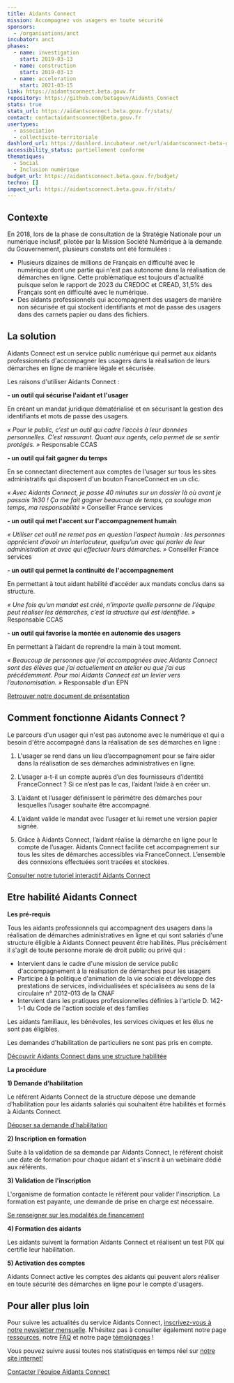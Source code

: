 ```yaml
---
title: Aidants Connect
mission: Accompagnez vos usagers en toute sécurité
sponsors:
  - /organisations/anct
incubator: anct
phases:
  - name: investigation
    start: 2019-03-13
  - name: construction
    start: 2019-03-13
  - name: acceleration
    start: 2021-03-15
link: https://aidantsconnect.beta.gouv.fr
repository: https://github.com/betagouv/Aidants_Connect
stats: true
stats_url: https://aidantsconnect.beta.gouv.fr/stats/
contact: contactaidantsconnect@beta.gouv.fr
usertypes:
  - association
  - collectivite-territoriale
dashlord_url: https://dashlord.incubateur.net/url/aidantsconnect-beta-gouv-fr/
accessibility_status: partiellement conforme
thematiques:
  - Social
  - Inclusion numérique
budget_url: https://aidantsconnect.beta.gouv.fr/budget/
techno: []
impact_url: https://aidantsconnect.beta.gouv.fr/stats/
---
```

## Contexte

En 2018, lors de la phase de consultation de la Stratégie Nationale pour un numérique inclusif, pilotée par la Mission Société Numérique à la demande du Gouvernement, plusieurs constats ont été formulées : 
- Plusieurs dizaines de millions de Français en difficulté avec le numérique dont une partie qui n'est pas autonome dans la réalisation de démarches en ligne. 
Cette problématique est toujours d'actualité puisque selon le rapport de 2023 du CREDOC et CREAD, 31,5% des Français sont en difficulté avec le numérique.
- Des aidants professionnels qui accompagnent des usagers de manière non sécurisée et qui stockent identifiants et mot de passe des usagers dans des carnets papier ou dans des fichiers.

## La solution 

Aidants Connect est un service public numérique qui permet aux aidants professionnels d'accompagner les usagers dans la réalisation de leurs démarches en ligne de manière légale et sécurisée.

Les raisons d'utiliser Aidants Connect : 

**- un outil qui sécurise l'aidant et l'usager**

En créant un mandat juridique dématérialisé et en sécurisant la gestion des identifiants et mots de passe des usagers.

*« Pour le public, c’est un outil qui cadre l’accès à leur données personnelles. C’est rassurant. Quant aux agents, cela permet de se sentir protégés. »* Responsable CCAS

**- un outil qui fait gagner du temps**

En se connectant directement aux comptes de l'usager sur tous les sites administratifs qui disposent d'un bouton FranceConnect en un clic.

*« Avec Aidants Connect, je passe 40 minutes sur un dossier là où avant je passais 1h30 ! Ça me fait gagner beaucoup de temps, ça soulage mon temps, ma responsabilité »* Conseiller France services

**- un outil qui met l'accent sur l'accompagnement humain**

*« Utiliser cet outil ne remet pas en question l’aspect humain : les personnes apprécient d’avoir un interlocuteur, quelqu’un avec qui parler de leur administration et avec qui effectuer leurs démarches. »* Conseiller France services 

**- un outil qui permet la continuité de l'accompagnement**

En permettant à tout aidant habilité d’accéder aux mandats conclus dans sa structure. 

*« Une fois qu’un mandat est créé, n’importe quelle personne de l’équipe peut réaliser les démarches, c’est la structure qui est identifiée. »* Responsable CCAS

**- un outil qui favorise la montée en autonomie des usagers**

En permettant à l’aidant de reprendre la main à tout moment.

*« Beaucoup de personnes que j’ai accompagnées avec Aidants Connect sont des élèves que j’ai actuellement en atelier ou que j’ai eus précédemment. Pour moi Aidants Connect est un levier vers l’autonomisation. »* Responsable d’un EPN

[Retrouver notre document de présentation](https://aidantsconnect.beta.gouv.fr/static/guides_aidants_connect/AC_Depliant4P_2024.pdf)

## Comment fonctionne Aidants Connect ?

Le parcours d'un usager qui n'est pas autonome avec le numérique et qui a besoin d'être accompagné  dans la réalisation de ses démarches en ligne : 

1) L'usager se rend dans un lieu d’accompagnement pour se faire aider dans la réalisation de ses démarches administratives en ligne.

2) L’usager a-t-il un compte auprès d’un des fournisseurs d’identité FranceConnect ?
Si ce n’est pas le cas, l’aidant l’aide à en créer un.

3) L’aidant et l’usager définissent le périmètre des démarches pour lesquelles l’usager souhaite être accompagné.

4) L’aidant valide le mandat avec l’usager et lui remet une version papier signée.

5) Grâce à Aidants Connect, l’aidant réalise la démarche en ligne pour le compte de l’usager.
Aidants Connect facilite cet accompagnement sur tous les sites de démarches accessibles via FranceConnect.
L’ensemble des connexions effectuées sont tracées et stockées.

[Consulter notre tutoriel interactif Aidants Connect](https://www.etsijaccompagnais.fr/tutoriel-aidants-connect)

## Etre habilité Aidants Connect

**Les pré-requis**

Tous les aidants professionnels qui accompagnent des usagers dans la réalisation de démarches administratives en ligne et qui sont salariés d'une structure éligible à Aidants Connect peuvent être habilités. Plus précisément il s'agit de toute personne morale de droit public ou privé qui :

- Intervient dans le cadre d'une mission de service public d'accompagnement à la réalisation de démarches pour les usagers
- Participe à la politique d'animation de la vie sociale et développe des prestations de services, individualisées et spécialisées au sens de la circulaire n° 2012-013 de la CNAF
- Intervient dans les pratiques professionnelles définies à l'article D. 142-1-1 du Code de l'action sociale et des familles

Les aidants familiaux, les bénévoles, les services civiques et les élus ne sont pas éligibles.

Les demandes d'habilitation de particuliers ne sont pas pris en compte.

[Découvrir Aidants Connect dans une structure habilitée](https://www.youtube.com/watch?v=AJGo6bydQss)

**La procédure**

**1) Demande d'habilitation**

Le référent Aidants Connect de la structure dépose une demande d'habilitation pour les aidants salariés qui souhaitent être habilités et formés à Aidants Connect.

[Déposer sa demande d'habilitation](https://aidantsconnect.beta.gouv.fr/habilitation/)

**2) Inscription en formation**

Suite à la validation de sa demande par Aidants Connect, le référent choisit une date de formation pour chaque aidant et s'inscrit à un webinaire dédié aux référents.

**3) Validation de l'inscription**

L'organisme de formation contacte le référent pour valider l'inscription. La formation est payante, une demande de prise en charge est nécessaire.

[Se renseigner sur les modalités de financement](https://aidantsconnect.beta.gouv.fr/formation/)

**4) Formation des aidants**

Les aidants suivent la formation Aidants Connect et réalisent un test PIX qui certifie leur habilitation.

**5) Activation des comptes**

Aidants Connect active les comptes des aidants qui peuvent alors réaliser en toute sécurité des démarches en ligne pour le compte d'usagers.

## Pour aller plus loin

Pour suivre les actualités du service Aidants Connect, [inscrivez-vous à notre newsletter mensuelle](https://aidantsconnect.beta.gouv.fr/). N’hésitez pas à consulter également notre page [ressources](https://aidantsconnect.beta.gouv.fr/ressources/), notre [FAQ](https://aidantsconnect.beta.gouv.fr/faq/) et notre page [témoignages](https://aidantsconnect.beta.gouv.fr/temoignages/Temoignages/) !

Vous pouvez suivre aussi toutes nos statistiques en temps réel sur [notre site internet!](https://aidantsconnect.beta.gouv.fr/stats/)

[Contacter l'équipe Aidants Connect](mailto:contact@aidantsconnect.beta.gouv.fr)
